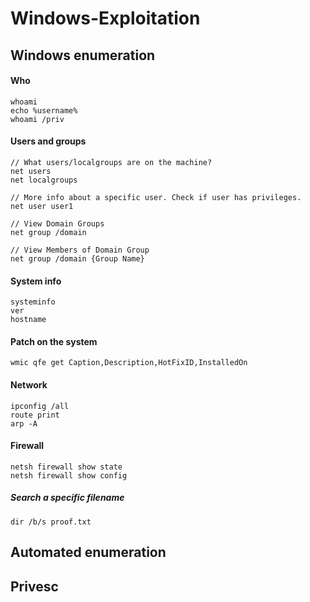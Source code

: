 # Windows-Exploitation

## Windows enumeration

#### Who
```
whoami
echo %username%
whoami /priv
```

#### Users and groups
```
// What users/localgroups are on the machine?
net users
net localgroups

// More info about a specific user. Check if user has privileges.
net user user1

// View Domain Groups
net group /domain

// View Members of Domain Group
net group /domain {Group Name}
```

#### System info
```
systeminfo
ver
hostname
```

#### Patch on the system
```
wmic qfe get Caption,Description,HotFixID,InstalledOn
```

#### Network
```
ipconfig /all
route print
arp -A
```

#### Firewall
```
netsh firewall show state
netsh firewall show config
```

##### Search a specific filename
```
dir /b/s proof.txt
```

## Automated enumeration

## Privesc
